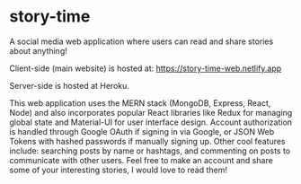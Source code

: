 # story-time

A social media web application where users can read and share stories about anything!

Client-side (main website) is hosted at: https://story-time-web.netlify.app 

Server-side is hosted at Heroku.

<!-- Here is a preview of the website:
![image.info](client/src/assets/storytime.png) -->

This web application uses the MERN stack (MongoDB, Express, React, Node) and also incorporates popular React libraries like Redux for managing global state and Material-UI for user interface design. Account authorization is handled through Google OAuth if signing in via Google, or JSON Web Tokens with hashed passwords if manually signing up. Other cool features include: searching posts by name or hashtags, and commenting on posts to communicate with other users. Feel free to make an account and share some of your interesting stories, I would love to read them!